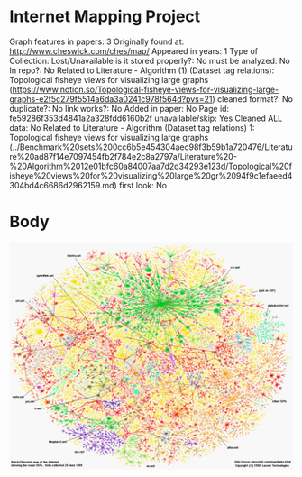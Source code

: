 # Internet Mapping Project

Graph features in papers: 3
Originally found at: http://www.cheswick.com/ches/map/
Appeared in years: 1
Type of Collection: Lost/Unavailable
is it stored properly?: No
must be analyzed: No
In repo?: No
Related to Literature - Algorithm (1) (Dataset tag relations): Topological fisheye views for visualizing large graphs (https://www.notion.so/Topological-fisheye-views-for-visualizing-large-graphs-e2f5c279f5514a6da3a0241c978f564d?pvs=21)
cleaned format?: No
duplicate?: No
link works?: No
Added in paper: No
Page id: fe59286f353d4841a2a328fdd6160b2f
unavailable/skip: Yes
Cleaned ALL data: No
Related to Literature - Algorithm (Dataset tag relations) 1: Topological fisheye views for visualizing large graphs (../Benchmark%20sets%200cc6b5e454304aec98f3b59b1a720476/Literature%20ad87f14e7097454fb2f784e2c8a2797a/Literature%20-%20Algorithm%2012e01bfc60a84007aa7d2d34293e123d/Topological%20fisheye%20views%20for%20visualizing%20large%20gr%2094f9c1efaeed4304bd4c6686d2962159.md)
first look: No

# Body

![isp-ss.gif](Internet%20Mapping%20Project%20fe59286f353d4841a2a328fdd6160b2f/isp-ss.gif)
